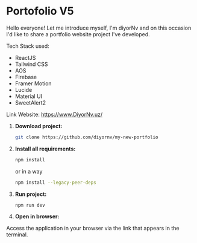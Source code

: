 # Portofolio V5

Hello everyone!
Let me introduce myself, I'm diyorNv and on this occasion I'd like to share a portfolio website project I've developed.

Tech Stack used:

- ReactJS
- Tailwind CSS
- AOS
- Firebase
- Framer Motion
- Lucide
- Material UI
- SweetAlert2

Link Website:
https://www.DiyorNv.uz/

1. **Download project:**

   ```bash
   git clone https://github.com/diyornv/my-new-portfolio
   ```

2. **Install all requirements:**

   ```bash
   npm install
   ```

   or in a way

   ```bash
   npm install --legacy-peer-deps
   ```

3. **Run project:**

   ```bash
   npm run dev
   ```

4. **Open in browser:**

Access the application in your browser via the link that appears in the terminal.
